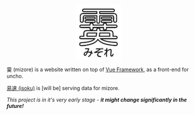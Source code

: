 <p align="center"><img height="150px" src="./mizore.png" /></p>

霙 (mizore) is a website written on top of [Vue Framework](https://vuejs.org/), as a front-end for uncho.

[易速 (isoku)](https://github.com/nrabulinski/isoku) is [will be] serving data for mizore.

*This project is in it's very early stage -* ***it might change significantly in the future!***
